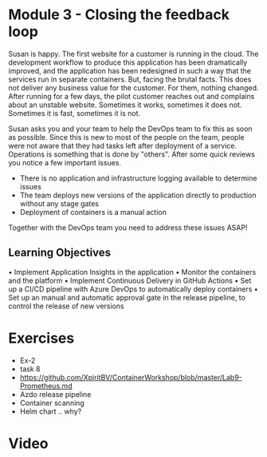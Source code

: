 # Module 3 - Closing the feedback loop

Susan is happy. The first website for a customer is running in the cloud. The development workflow to produce this application has been dramatically improved, and the application has been redesigned in such a way that the services run in separate containers. But, facing the brutal facts. This does not deliver any business value for the customer. For them, nothing changed. After running for a few days, the pilot customer reaches out and complains about an unstable website. Sometimes it works, sometimes it does not. Sometimes it is fast, sometimes it is not. 

Susan asks you and your team to help the DevOps team to fix this as soon as possible. Since this is new to most of the people on the team, people were not aware that they had tasks left after deployment of a service. Operations is something that is done by "others". After some quick reviews you notice a few important issues.

* There is no application and infrastructure logging available to determine issues
* The team deploys new versions of the application directly to production without any stage gates
* Deployment of containers is a manual action

Together with the DevOps team you need to address these issues ASAP!

## Learning Objectives

•	Implement Application Insights in the application
•	Monitor the containers and the platform
•	Implement Continuous Delivery in GitHub Actions
•	Set up a CI/CD pipeline with Azure DevOps to automatically deploy containers
•	Set up an manual and automatic approval gate in the release pipeline, to control the release of new versions


# Exercises

 * Ex-2
  * task 8
  * https://github.com/XpiritBV/ContainerWorkshop/blob/master/Lab9-Prometheus.md
* Azdo release pipeline
* Container scanning
* Helm chart .. why?

# Video

